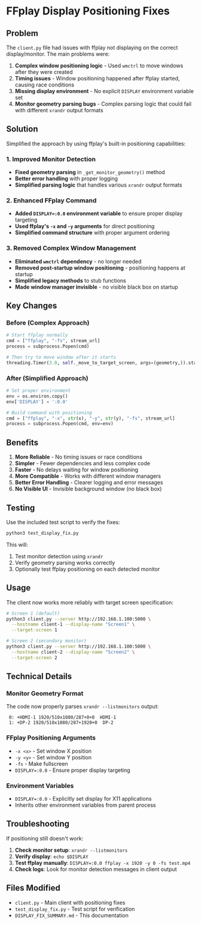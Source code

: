 # FFplay Display Positioning Fixes

## Problem
The `client.py` file had issues with ffplay not displaying on the correct display/monitor. The main problems were:

1. **Complex window positioning logic** - Used `wmctrl` to move windows after they were created
2. **Timing issues** - Window positioning happened after ffplay started, causing race conditions
3. **Missing display environment** - No explicit `DISPLAY` environment variable set
4. **Monitor geometry parsing bugs** - Complex parsing logic that could fail with different `xrandr` output formats

## Solution
Simplified the approach by using ffplay's built-in positioning capabilities:

### 1. Improved Monitor Detection
- **Fixed geometry parsing** in `_get_monitor_geometry()` method
- **Better error handling** with proper logging
- **Simplified parsing logic** that handles various `xrandr` output formats

### 2. Enhanced FFplay Command
- **Added `DISPLAY=:0.0` environment variable** to ensure proper display targeting
- **Used ffplay's `-x` and `-y` arguments** for direct positioning
- **Simplified command structure** with proper argument ordering

### 3. Removed Complex Window Management
- **Eliminated `wmctrl` dependency** - no longer needed
- **Removed post-startup window positioning** - positioning happens at startup
- **Simplified legacy methods** to stub functions
- **Made window manager invisible** - no visible black box on startup

## Key Changes

### Before (Complex Approach)
```python
# Start ffplay normally
cmd = ["ffplay", "-fs", stream_url]
process = subprocess.Popen(cmd)

# Then try to move window after it starts
threading.Timer(3.0, self._move_to_target_screen, args=(geometry,)).start()
```

### After (Simplified Approach)
```python
# Set proper environment
env = os.environ.copy()
env['DISPLAY'] = ':0.0'

# Build command with positioning
cmd = ["ffplay", "-x", str(x), "-y", str(y), "-fs", stream_url]
process = subprocess.Popen(cmd, env=env)
```

## Benefits

1. **More Reliable** - No timing issues or race conditions
2. **Simpler** - Fewer dependencies and less complex code
3. **Faster** - No delays waiting for window positioning
4. **More Compatible** - Works with different window managers
5. **Better Error Handling** - Clearer logging and error messages
6. **No Visible UI** - Invisible background window (no black box)

## Testing

Use the included test script to verify the fixes:

```bash
python3 test_display_fix.py
```

This will:
1. Test monitor detection using `xrandr`
2. Verify geometry parsing works correctly
3. Optionally test ffplay positioning on each detected monitor

## Usage

The client now works more reliably with target screen specification:

```bash
# Screen 1 (default)
python3 client.py --server http://192.168.1.100:5000 \
  --hostname client-1 --display-name "Screen1" \
  --target-screen 1

# Screen 2 (secondary monitor)
python3 client.py --server http://192.168.1.100:5000 \
  --hostname client-2 --display-name "Screen2" \
  --target-screen 2
```

## Technical Details

### Monitor Geometry Format
The code now properly parses `xrandr --listmonitors` output:
```
 0: +HDMI-1 1920/510x1080/287+0+0  HDMI-1
 1: +DP-2 1920/510x1080/287+1920+0  DP-2
```

### FFplay Positioning Arguments
- `-x <x>` - Set window X position
- `-y <y>` - Set window Y position  
- `-fs` - Make fullscreen
- `DISPLAY=:0.0` - Ensure proper display targeting

### Environment Variables
- `DISPLAY=:0.0` - Explicitly set display for X11 applications
- Inherits other environment variables from parent process

## Troubleshooting

If positioning still doesn't work:

1. **Check monitor setup**: `xrandr --listmonitors`
2. **Verify display**: `echo $DISPLAY`
3. **Test ffplay manually**: `DISPLAY=:0.0 ffplay -x 1920 -y 0 -fs test.mp4`
4. **Check logs**: Look for monitor detection messages in client output

## Files Modified

- `client.py` - Main client with positioning fixes
- `test_display_fix.py` - Test script for verification
- `DISPLAY_FIX_SUMMARY.md` - This documentation
